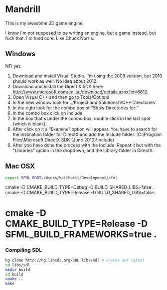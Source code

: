 # Mandrill

This is my awesome 2D game engine.

I know I'm not supposed to be writing an engine, but a game instead, but fuck that. I'm hard core. Like Chuck Norris.

## Windows

NFI yet.
1) Download and install Visual Studio. I'm using the 2008 version, but 2010 should work as well. No idea about 2012.
2) Download and install the Direct X SDK here: http://www.microsoft.com/en-au/download/details.aspx?id=6812
3) Open Visual C++ and then go to Tools/Options
4) In the new window look for  ../Project and Solutions/VC++ Directories
5) In the right look for the combo box of "Show Directories for:"
6) In the combo box click on Include
7) In the box that's under the combo box, double click in the last spot (which is blank).
8) After click on it a "Examine" option will appear. You have to search for the instalation folder for DirectX and add the Include folder. (C:\Program Files\Microsoft DirectX SDK (June 2010)\Include)
9) After you have done the process with the Include. Repeat it but with the "Libraries" option in the dropdown, and the Library folder in DirectX.

## Mac OSX

```bash
export SFML_ROOT=/Users/keithpitt/Development/sfml
```

cmake -D CMAKE_BUILD_TYPE=Debug -D BUILD_SHARED_LIBS=false .
cmake -D CMAKE_BUILD_TYPE=Release -D BUILD_SHARED_LIBS=false .
# cmake -D CMAKE_BUILD_TYPE=Release -D SFML_BUILD_FRAMEWORKS=true .

### Compiling SDL

```bash
hg clone http://hg.libsdl.org/SDL libs/sdl # checks out latest
cd libs/sdl
mkdir build
cd build
cmake ..
make
```
